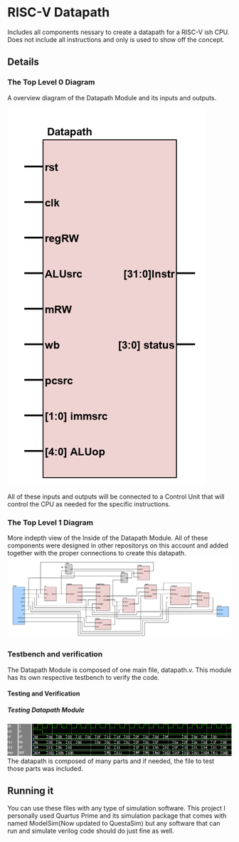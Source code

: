# RISC-V Datapath
Includes all components nessary to create a datapath for a RISC-V ish CPU. Does not include all instructions and only is used to show off the concept.

## Details
### The Top Level 0 Diagram
A overview diagram of the Datapath Module and its inputs and outputs.

![alt text](https://github.com/baxtrax/RISCV-Datapath/blob/main/Images/Datapath-Level0.png?raw=true)

All of these inputs and outputs will be connected to a Control Unit that will control the CPU as needed for the specific instructions.

### The Top Level 1 Diagram
More indepth view of the Inside of the Datapath Module. All of these components were designed in other repositorys on this account and added together with the proper connections to create this datapath.
![alt text](https://github.com/baxtrax/RISCV-Datapath/blob/main/Images/Datapath-Level1.png?raw=true)

### Testbench and verification
The Datapath Module is composed of one main file, datapath.v. This module has its own respective testbench to verify the code.

#### Testing and Verification
##### Testing Datapath Module
![alt text](https://github.com/baxtrax/InstructionMemory/blob/main/Images/TopSim.png?raw=true)
The datapath is composed of many parts and if needed, the file to test those parts was included.

## Running it
You can use these files with any type of simulation software. This project I personally used Quartus Prime and its simulation package that comes with named ModelSim(Now updated to QuestaSim) but any software that can run and simulate verilog code should do just fine as well.
